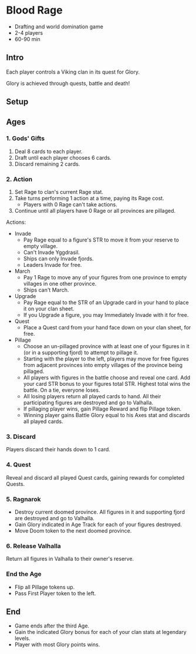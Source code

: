 # Blood Rage

- Drafting and world domination game
- 2-4 players
- 60-90 min

## Intro

Each player controls a Viking clan in its quest for Glory.

Glory is achieved through quests, battle and death!

## Setup

## Ages

### 1. Gods' Gifts

1. Deal 8 cards to each player.
1. Draft until each player chooses 6 cards.
1. Discard remaining 2 cards.

### 2. Action

1. Set Rage to clan's current Rage stat.
1. Take turns performing 1 action at a time, paying its Rage cost.
   - Players with 0 Rage can't take actions.
1. Continue until all players have 0 Rage or all provinces are pillaged.

Actions:

- Invade
  - Pay Rage equal to a figure's STR to move it from your reserve to empty village.
  - Can't Invade Yggdrasil.
  - Ships can only Invade fjords.
  - Leaders Invade for free.
- March
  - Pay 1 Rage to move any of your figures from one province to empty villages in one other province.
  - Ships can't March.
- Upgrade
  - Pay Rage equal to the STR of an Upgrade card in your hand to place it on your clan sheet.
  - If you Upgrade a figure, you may Immediately Invade with it for free.
- Quest
  - Place a Quest card from your hand face down on your clan sheet, for free.
- Pillage
  - Choose an un-pillaged province with at least one of your figures in it (or in a supporting fjord) to attempt to pillage it.
  - Starting with the player to the left, players may move for free figures from adjacent provinces into empty villages of the province being pillaged.
  - All players with figures in the battle choose and reveal one card. Add your card STR bonus to your figures total STR. Highest total wins the battle. On a tie, everyone loses.
  - All losing players return all played cards to hand. All their participating figures are destroyed and go to Valhalla.
  - If pillaging player wins, gain Pillage Reward and flip Pillage token.
  - Winning player gains Battle Glory equal to his Axes stat and discards all played cards.

### 3. Discard

Players discard their hands down to 1 card.

### 4. Quest

Reveal and discard all played Quest cards, gaining rewards for completed Quests.

### 5. Ragnarok

- Destroy current doomed province. All figures in it and supporting fjord are destroyed and go to Valhalla.
- Gain Glory indicated in Age Track for each of your figures destroyed.
- Move Doom token to the next doomed province.

### 6. Release Valhalla

Return all figures in Valhalla to their owner's reserve.

### End the Age

- Flip all Pillage tokens up.
- Pass First Player token to the left.

## End

- Game ends after the third Age.
- Gain the indicated Glory bonus for each of your clan stats at legendary levels.
- Player with most Glory points wins.

